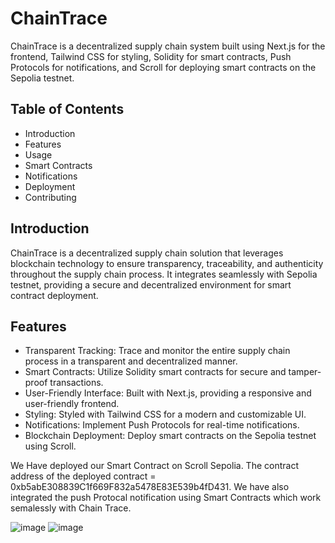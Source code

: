 # ChainTrace 
 
ChainTrace is a decentralized supply chain system built using Next.js for the frontend, Tailwind CSS for styling, Solidity for smart contracts, Push Protocols for notifications, and Scroll for deploying smart contracts on the Sepolia testnet. 
 
## Table of Contents 
 
- Introduction 
- Features 
- Usage 
- Smart Contracts 
- Notifications 
- Deployment 
- Contributing 
 
## Introduction 
 
ChainTrace is a decentralized supply chain solution that leverages blockchain technology to ensure transparency, traceability, and authenticity throughout the supply chain process. It integrates seamlessly with Sepolia testnet, providing a secure and decentralized environment for smart contract deployment. 
 
## Features 
 
- Transparent Tracking: Trace and monitor the entire supply chain process in a transparent and decentralized manner. 
- Smart Contracts: Utilize Solidity smart contracts for secure and tamper-proof transactions. 
- User-Friendly Interface: Built with Next.js, providing a responsive and user-friendly frontend. 
- Styling: Styled with Tailwind CSS for a modern and customizable UI. 
- Notifications: Implement Push Protocols for real-time notifications. 
- Blockchain Deployment: Deploy smart contracts on the Sepolia testnet using Scroll. 

We Have deployed our Smart Contract on Scroll Sepolia. The contract address of the deployed contract = 0xb5abE308839C1f669F832a5478E83E539b4fD431.
We have also integrated the push Protocal notification using Smart Contracts which work semalessly with Chain Trace.

![image](https://github.com/ChaitanyaD48/ChainTrace/assets/96743681/5609b025-43fc-4f09-b499-cb48b55e3fb6)
![image](https://github.com/ChaitanyaD48/ChainTrace/assets/96743681/14b64a67-74f5-4430-93c6-bacd3eca8bbf)

